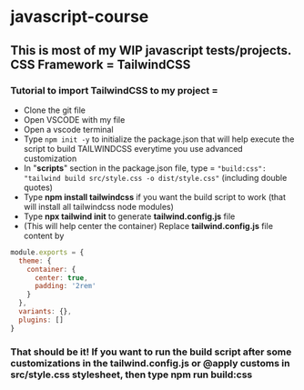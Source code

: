 # javascript-course

## This is most of my WIP javascript tests/projects. CSS Framework = TailwindCSS

### Tutorial to import TailwindCSS to my project =

- Clone the git file
- Open VSCODE with my file
- Open a vscode terminal
- Type `npm init -y` to initialize the package.json that will help execute the script to build TAILWINDCSS everytime you use advanced customization
- In "**scripts**" section in the package.json file, type = `"build:css": "tailwind build src/style.css -o dist/style.css"` (including double quotes)
- Type **npm install tailwindcss** if you want the build script to work (that will install all tailwindcss node modules)
- Type **npx tailwind init** to generate **tailwind.config.js** file
- (This will help center the container) Replace **tailwind.config.js** file content by 

```javascript
module.exports = {
  theme: {
    container: {
      center: true,
      padding: '2rem'
    }
  },
  variants: {},
  plugins: []
}
```

### That should be it! If you want to run the build script after some customizations in the tailwind.config.js or @apply customs in src/style.css stylesheet, then type **npm run build:css**
